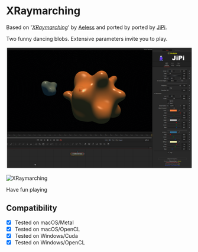 XRaymarching
==================

Based on '_[XRaymarching](https://www.shadertoy.com/view/XtByWW)_' by [Aeless](https://www.shadertoy.com/user/Aeless) and ported by ported by [JiPi](../../Site/Profiles/JiPi.md).

Two funny dancing blobs. Extensive parameters invite you to play.

[![XRaymarching](XRaymarching.png)](XRaymarching.fuse)

![XRaymarching](https://user-images.githubusercontent.com/78935215/115620418-6fb8c780-a2f5-11eb-9185-b008ff52f54f.gif)




Have fun playing



## Compatibility
- [x] Tested on macOS/Metal
- [x] Tested on macOS/OpenCL
- [x] Tested on Windows/Cuda
- [x] Tested on Windows/OpenCL